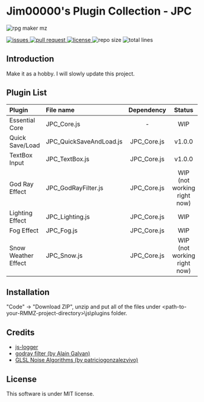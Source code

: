 # Jim00000's Plugin Collection - JPC

![rpg maker mz](https://assets-global.website-files.com/5efc0159f9a97ba05a8b2902/5f37b45f88d83d5fb98b45dc_banner-rpg-maker-mz-p-2000.jpeg)

<div>
    <p align="left">
        <a href="https://github.com/Jim00000/RMMZ-Plugin-Collection/issues">
            <img src="https://img.shields.io/github/issues/Jim00000/RMMZ-Plugin-Collection" alt="issues">
        </a>
        <a href="https://github.com/Jim00000/RMMZ-Plugin-Collection/pulls">
            <img src="https://img.shields.io/github/issues-pr/Jim00000/RMMZ-Plugin-Collection" alt="pull request">
        </a>
        <a href="https://github.com/Jim00000/RMMZ-Plugin-Collection/blob/master/LICENSE">
            <img src="https://img.shields.io/github/license/Jim00000/RMMZ-Plugin-Collection" alt="license">
        </a>
        <a>
            <img src="https://img.shields.io/github/repo-size/Jim00000/RMMZ-Plugin-Collection" alt="repo size">
        </a>
        <a>
            <img src="https://img.shields.io/tokei/lines/github/Jim00000/RMMZ-Plugin-Collection" alt="total lines">
        </a>
    </p>
</div>

## Introduction

Make it as a hobby. I will slowly update this project.

## Plugin List

| Plugin | File name | Dependency | Status | Sample |
|:---|:---|:---:|:---:|:---:|
| Essential Core | JPC_Core.js | - | WIP | - |
| Quick Save/Load | JPC_QuickSaveAndLoad.js | JPC_Core.js | v1.0.0 | - |
| TextBox Input | JPC_TextBox.js | JPC_Core.js | v1.0.0 | <a href="https://github.com/Jim00000/RMMZ-Plugin-Collection/releases/download/sample/JPC_TextBox_Sample-20210405-36d09a3.7z">36d09a3</a> |
| God Ray Effect | JPC_GodRayFilter.js | JPC_Core.js | WIP (not working right now) | - |
| Lighting Effect | JPC_Lighting.js | JPC_Core.js | WIP |  <a href="https://github.com/Jim00000/RMMZ-Plugin-Collection/releases/download/sample/JPC_Lighting_Sample-8d5ad32082ffb7080136947437ff47b91d175cdb.7z">8d5ad32</a> |
| Fog Effect | JPC_Fog.js | JPC_Core.js | WIP | - |
| Snow Weather Effect | JPC_Snow.js | JPC_Core.js | WIP (not working right now) | - |

## Installation

"Code" → "Download ZIP", unzip and put all of the files under \<path-to-your-RMMZ-project-directory\>\js\plugins folder.

## Credits
- [js-logger](https://github.com/jonnyreeves/js-logger)
- [godray filter (by Alain Galvan)](https://github.com/pixijs/pixi-filters/tree/master/filters/godray)
- [GLSL Noise Algorithms (by patriciogonzalezvivo)](https://gist.github.com/patriciogonzalezvivo/670c22f3966e662d2f83)

## License

This software is under MIT license.